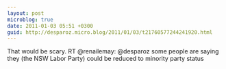 ```yaml
---
layout: post
microblog: true
date: 2011-01-03 05:51 +0300
guid: http://desparoz.micro.blog/2011/01/03/t21760577244241920.html
---
```

That would be scary. RT @renailemay: @desparoz some people are saying they (the NSW Labor Party) could be reduced to minority party status
